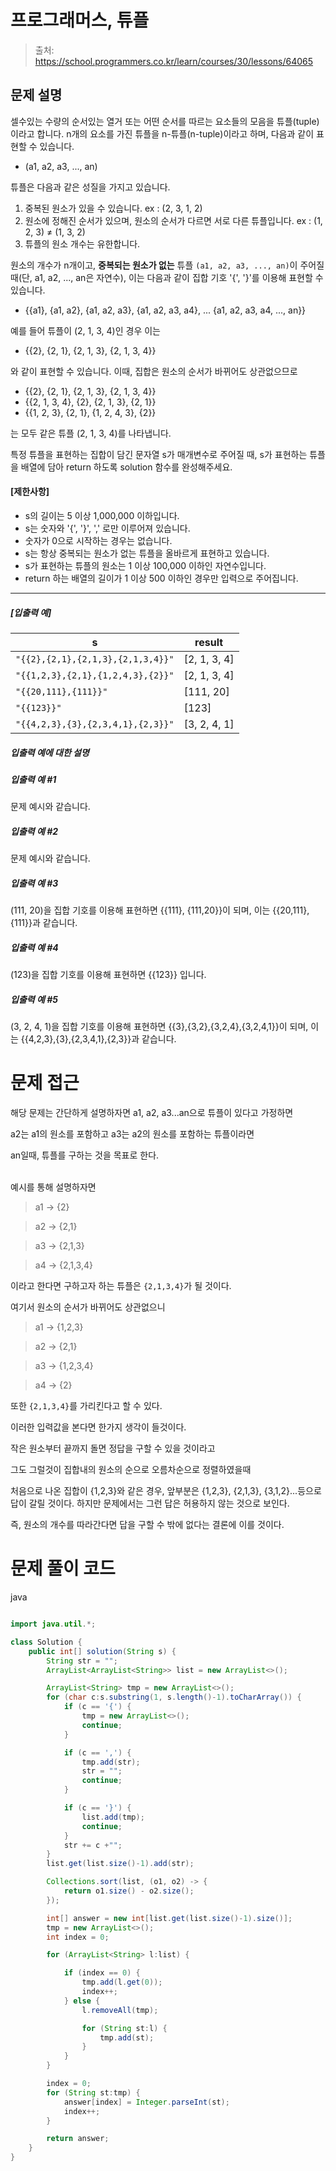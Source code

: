 # 프로그래머스, 튜플

> 출처: https://school.programmers.co.kr/learn/courses/30/lessons/64065

## 문제 설명

셀수있는 수량의 순서있는 열거 또는 어떤 순서를 따르는 요소들의 모음을 튜플(tuple)이라고 합니다. n개의 요소를 가진 튜플을 n-튜플(n-tuple)이라고 하며, 다음과 같이 표현할 수 있습니다.

-   (a1, a2, a3, ..., an)

튜플은 다음과 같은 성질을 가지고 있습니다.

1.  중복된 원소가 있을 수 있습니다. ex : (2, 3, 1, 2)
2.  원소에 정해진 순서가 있으며, 원소의 순서가 다르면 서로 다른 튜플입니다. ex : (1, 2, 3) ≠ (1, 3, 2)
3.  튜플의 원소 개수는 유한합니다.

원소의 개수가 n개이고, **중복되는 원소가 없는** 튜플 `(a1, a2, a3, ..., an)`이 주어질 때(단, a1, a2, ..., an은 자연수), 이는 다음과 같이 집합 기호 '{', '}'를 이용해 표현할 수 있습니다.

-   {{a1}, {a1, a2}, {a1, a2, a3}, {a1, a2, a3, a4}, ... {a1, a2, a3, a4, ..., an}}

예를 들어 튜플이 (2, 1, 3, 4)인 경우 이는

-   {{2}, {2, 1}, {2, 1, 3}, {2, 1, 3, 4}}

와 같이 표현할 수 있습니다. 이때, 집합은 원소의 순서가 바뀌어도 상관없으므로

-   {{2}, {2, 1}, {2, 1, 3}, {2, 1, 3, 4}}
-   {{2, 1, 3, 4}, {2}, {2, 1, 3}, {2, 1}}
-   {{1, 2, 3}, {2, 1}, {1, 2, 4, 3}, {2}}

는 모두 같은 튜플 (2, 1, 3, 4)를 나타냅니다.

특정 튜플을 표현하는 집합이 담긴 문자열 s가 매개변수로 주어질 때, s가 표현하는 튜플을 배열에 담아 return 하도록 solution 함수를 완성해주세요.

#### **\[제한사항\]**

-   s의 길이는 5 이상 1,000,000 이하입니다.
-   s는 숫자와 '{', '}', ',' 로만 이루어져 있습니다.
-   숫자가 0으로 시작하는 경우는 없습니다.
-   s는 항상 중복되는 원소가 없는 튜플을 올바르게 표현하고 있습니다.
-   s가 표현하는 튜플의 원소는 1 이상 100,000 이하인 자연수입니다.
-   return 하는 배열의 길이가 1 이상 500 이하인 경우만 입력으로 주어집니다.

---

##### **\[입출력 예\]**

| s                                 | result         |
| --------------------------------- | -------------- |
| `"{{2},{2,1},{2,1,3},{2,1,3,4}}"` | \[2, 1, 3, 4\] |
| `"{{1,2,3},{2,1},{1,2,4,3},{2}}"` | \[2, 1, 3, 4\] |
| `"{{20,111},{111}}"`              | \[111, 20\]    |
| `"{{123}}"`                       | \[123\]        |
| `"{{4,2,3},{3},{2,3,4,1},{2,3}}"` | \[3, 2, 4, 1\] |

##### **입출력 예에 대한 설명**

##### **입출력 예 #1**

문제 예시와 같습니다.

##### **입출력 예 #2**

문제 예시와 같습니다.

##### **입출력 예 #3**

(111, 20)을 집합 기호를 이용해 표현하면 {{111}, {111,20}}이 되며, 이는 {{20,111},{111}}과 같습니다.

##### **입출력 예 #4**

(123)을 집합 기호를 이용해 표현하면 {{123}} 입니다.

##### **입출력 예 #5**

(3, 2, 4, 1)을 집합 기호를 이용해 표현하면 {{3},{3,2},{3,2,4},{3,2,4,1}}이 되며, 이는 {{4,2,3},{3},{2,3,4,1},{2,3}}과 같습니다.

# 문제 접근

해당 문제는 간단하게 설명하자면 a1, a2, a3...an으로 튜플이 있다고 가정하면

a2는 a1의 원소를 포함하고 a3는 a2의 원소를 포함하는 튜플이라면

an일때, 튜플를 구하는 것을 목표로 한다.

<br>
예시를 통해 설명하자면

<br>

> a1 -> {2}

> a2 -> {2,1}

> a3 -> {2,1,3}

> a4 -> {2,1,3,4}

이라고 한다면 구하고자 하는 튜플은 `{2,1,3,4}`가 될 것이다.

여기서 원소의 순서가 바뀌어도 상관없으니

> a1 -> {1,2,3}

> a2 -> {2,1}

> a3 -> {1,2,3,4}

> a4 -> {2}

또한 `{2,1,3,4}`를 가리킨다고 할 수 있다.

이러한 입력값을 본다면 한가지 생각이 들것이다.

작은 원소부터 끝까지 돌면 정답을 구할 수 있을 것이라고

그도 그럴것이 집합내의 원소의 순으로 오름차순으로 정렬하였을때

처음으로 나온 집합이 {1,2,3}와 같은 경우, 앞부분은 {1,2,3}, {2,1,3}, {3,1,2}...등으로 답이 갈릴 것이다. 하지만 문제에서는 그런 답은 허용하지 않는 것으로 보인다.

즉, 원소의 개수를 따라간다면 답을 구할 수 밖에 없다는 결론에 이를 것이다.

# 문제 풀이 코드

java

```java

import java.util.*;

class Solution {
    public int[] solution(String s) {
        String str = "";
        ArrayList<ArrayList<String>> list = new ArrayList<>();

        ArrayList<String> tmp = new ArrayList<>();
        for (char c:s.substring(1, s.length()-1).toCharArray()) {
            if (c == '{') {
                tmp = new ArrayList<>();
                continue;
            }

            if (c == ',') {
                tmp.add(str);
                str = "";
                continue;
            }

            if (c == '}') {
                list.add(tmp);
                continue;
            }
            str += c +"";
        }
        list.get(list.size()-1).add(str);

        Collections.sort(list, (o1, o2) -> {
            return o1.size() - o2.size();
        });

        int[] answer = new int[list.get(list.size()-1).size()];
        tmp = new ArrayList<>();
        int index = 0;

        for (ArrayList<String> l:list) {

            if (index == 0) {
                tmp.add(l.get(0));
                index++;
            } else {
                l.removeAll(tmp);

                for (String st:l) {
                    tmp.add(st);
                }
            }
        }

        index = 0;
        for (String st:tmp) {
            answer[index] = Integer.parseInt(st);
            index++;
        }

        return answer;
    }
}
```
